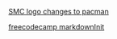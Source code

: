 [SMC logo changes to pacman](https://jimmyrowland.github.io/practice_react_apps/pacmanBuild/)

[freecodecamp markdownInit](https://jimmyrowland.github.io/practice_react_apps/markdownInit/)
